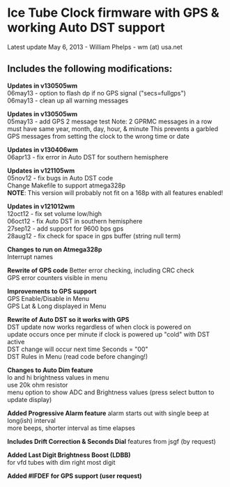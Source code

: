# **Ice Tube Clock firmware with GPS & working Auto DST support** #

Latest update May 6, 2013 - William Phelps - wm (at) usa.net 
 
## **Includes the following modifications:** ##

**Updates in v130505wm**  
06may13 - option to flash dp if no GPS signal ("secs=fullgps")  
06may13 - clean up all warning messages
 
**Updates in v130505wm**  
 05may13 - add GPS 2 message test
 Note: 2 GPRMC messages in a row must have same year, month, day, hour, & minute 
 This prevents a garbled GPS messages from setting the clock to the wrong time or date

 **Updates in v130406wm**  
 06apr13 - fix error in Auto DST for southern hemisphere  

**Updates in v121105wm**  
 05nov12 - fix bugs in Auto DST code  
 Change Makefile to support atmega328p  
 **NOTE**: This version will probably not fit on a 168p with all features enabled!

**Updates in v121012wm**  
 12oct12 - fix set volume low/high  
 06oct12 - fix Auto DST in southern hemisphere  
 27sep12 - add support for 9600 bps gps  
 28aug12 - fix check for space in gps buffer (string null term)
 
**Changes to run on Atmega328p**  
Interrupt names

**Rewrite of GPS code**
Better error checking, including CRC check  
GPS error counters visible in menu

**Improvements to GPS support**  
GPS Enable/Disable in Menu  
GPS Lat & Long displayed in Menu

**Rewrite of Auto DST so it works with GPS**  
DST update now works regardless of when clock is powered on  
update occurs once per minute if clock is powered up "cold" with DST active  
DST change will occur next time Seconds = "00"  
DST Rules in Menu (read code before changing!)

**Changes to Auto Dim feature**  
lo and hi brightness values in menu  
use 20k ohm resistor  
menu option to show ADC and Brightness values (press select button to update display)

**Added Progressive Alarm feature**
alarm starts out with single beep at long(ish) interval  
more beeps, shorter interval as time elapses

**Includes Drift Correction & Seconds Dial** features from jsgf (by request)

**Added Last Digit Brightness Boost (LDBB)**  
for vfd tubes with dim right most digit

**Added #IFDEF for GPS support (user request)**

 